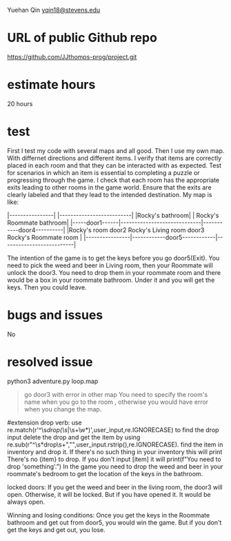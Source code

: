 
Yuehan Qin yqin18@stevens.edu

# URL of public Github repo
https://github.com/JJthomps-prog/project.git

# estimate hours
20 hours

# test
First I test my code with several maps and all good. Then I use my own map. With differnet directions and different items. I verify that items are correctly placed in each room and that they can be interacted with as expected. Test for scenarios in which an item is essential to completing a puzzle or progressing through the game. I check that each room has the appropriate exits leading to other rooms in the game world. Ensure that the exits are clearly labeled and that they lead to the intended destination.
My map is like:

|----------------|                             |--------------------------|
|Rocky's bathroom|                             | Rocky's Roommate bathroom|
|-----door1------|-----------------------------|-----------door4----------|
|Rocky's room  door2   Rocky's Living room   door3 Rocky's Roommate room  |
|----------------|------------door5------------|--------------------------|


The intention of the game is to get the keys before you go door5(Exit).
You need to pick the weed and beer in Living room, then your Roommate will unlock the door3. You need to drop them in your roommate room and there would be a box in your roommate bathroom. Under it and you will get the keys. Then you could leave.

# bugs and issues

No

# resolved issue
python3 adventure.py loop.map
>go door3
with error in other map
You need to specify the room's name when you go to the room , otherwise you would have error when you change the map.

#extension
drop verb:
use re.match(r'^\s*drop(\s*|\s+\w*)',user_input,re.IGNORECASE) to find the drop input
delete the drop and get the item by using re.sub(r"^\s*drop\s+","",user_input.rstrip(),re.IGNORECASE).
find the item in inventory and drop it. If there's no such thing in your inventory this will print There's no {item} to drop. If you don't input [item] it will print(f"You need to drop 'something'.")
In the game you need to drop the weed and beer in your roommate's bedroom to get the location of the keys in the bathroom.

locked doors:
If you get the weed and beer in the living room, the door3 will open. Otherwise, it will be locked. But if you have opened it. It would be always open.

Winning and losing conditions:
Once you get the keys in the Roommate bathroom and get out from door5, you would win the game. But if you don't get the keys and get out, you lose.
